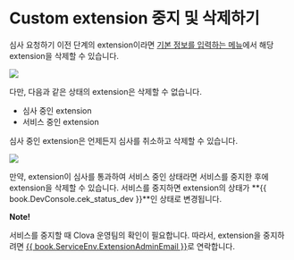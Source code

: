 <!-- Note! This content includes shared parts. Therefore, when you update this, you should beware of synchronization. -->

<!-- Start of shared content: RemovingExtension -->

# Custom extension 중지 및 삭제하기

심사 요청하기 이전 단계의 extension이라면 [기본 정보를 입력하는 메뉴](/DevConsole/Guides/ManageCustomExtension/Register_Custom_Extension.md#InputExtensionInfo)에서 해당 extension을 삭제할 수 있습니다.

![](/DevConsole/Assets/Images/DevConsole-Remove_Extension.png)

다만, 다음과 같은 상태의 extension은 삭제할 수 없습니다.

* 심사 중인 extension
* 서비스 중인 extension

심사 중인 extension은 언제든지 심사를 취소하고 삭제할 수 있습니다.

![](/DevConsole/Assets/Images/DevConsole-Cancel_Submission.png)

만약, extension이 심사를 통과하여 서비스 중인 상태라면 서비스를 중지한 후에 extension을 삭제할 수 있습니다. 서비스를 중지하면 extension의 상태가 **{{ book.DevConsole.cek_status_dev }}**인 상태로 변경됩니다.

<div class="note">
  <p><strong>Note!</strong></p>
  <p>서비스를 중지할 때 Clova 운영팀의 확인이 필요합니다. 따라서, extension을 중지하려면 <a href="mailto:{{ book.ServiceEnv.ExtensionAdminEmail }}">{{ book.ServiceEnv.ExtensionAdminEmail }}</a>로 연락합니다.</p>
</div>

<!-- End of shared content -->
